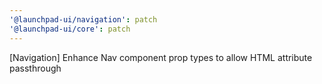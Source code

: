 ```yaml
---
'@launchpad-ui/navigation': patch
'@launchpad-ui/core': patch
---
```


[Navigation] Enhance Nav component prop types to allow HTML attribute passthrough
